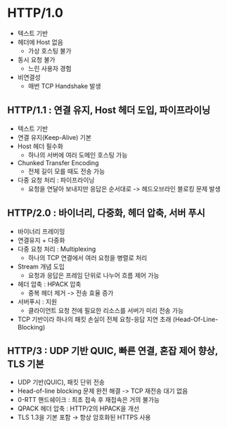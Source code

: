 # HTTP/1.0
- 텍스트 기반
- 헤더에 Host 없음
    - 가상 호스팅 불가 
- 동시 요청 불가 
    - 느린 사용자 경험
- 비연결성 
    - 매번 TCP Handshake 발생 

## HTTP/1.1 : 연결 유지, Host 헤더 도입, 파이프라이닝
- 텍스트 기반
- 연결 유지(Keep-Alive) 기본
- Host 헤더 필수화 
    - 하나의 서버에 여러 도메인 호스팅 가능
- Chunked Transfer Encoding 
    - 전체 길이 모를 때도 전송 가능
- 다중 요청 처리 : 파이프라이닝
    - 요청을 연달아 보내지만 응답은 순서대로 -> 헤드오브라인 블로킹 문제 발생 

## HTTP/2.0 : 바이너리, 다중화, 헤더 압축, 서버 푸시
- 바이너리 프레이밍
- 연결유지 + 다중화
- 다중 요청 처리 : Multiplexing
    - 하나의 TCP 연결에서 여러 요청을 병렬로 처리 
- Stream 개념 도입
    - 요청과 응답은 프레임 단위로 나누어 흐름 제어 가능
- 헤더 압축 : HPACK 압축
    - 중복 헤더 제거 -> 전송 효율 증가 
- 서버푸시 : 지원
    - 클라이언트 요청 전에 필요한 리소스를 서버가 미리 전송 가능
- TCP 기반이라 하나의 패킷 손실이 전체 요청-응답 지연 초래 (Head-Of-Line-Blocking)

## HTTP/3 : UDP 기반 QUIC, 빠른 연결, 혼잡 제어 향상, TLS 기본
- UDP 기반(QUIC), 패킷 단위 전송
- Head-of-line blocking 문제 완전 해결 -> TCP 재전송 대기 없음
- 0-RTT 핸드쉐이크 : 최초 접속 후 재접속은 거의 불가능
- QPACK 헤더 압축 : HTTP/2의 HPACK을 개선
- TLS 1.3을 기본 포함 → 항상 암호화된 HTTPS 사용
